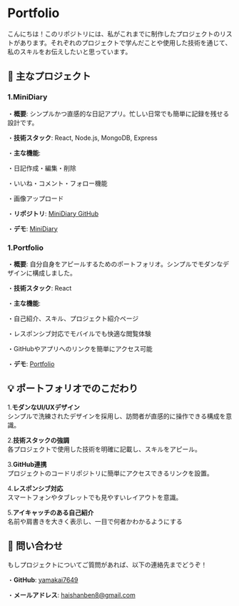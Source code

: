 # Portfolio

こんにちは！このリポジトリには、私がこれまでに制作したプロジェクトのリストがあります。それぞれのプロジェクトで学んだことや使用した技術を通じて、私のスキルをお伝えしたいと思っています。

## 🌟 主なプロジェクト

### 1.MiniDiary

・**概要**:  シンプルかつ直感的な日記アプリ。忙しい日常でも簡単に記録を残せる設計です。

・**技術スタック**:  React, Node.js, MongoDB, Express

・**主な機能**:  

・日記作成・編集・削除

・いいね・コメント・フォロー機能

・画像アップロード

・**リポジトリ**:  [MiniDiary GitHub](https://github.com/yamakai7649/MiniDiary-Backend)

・**デモ**:  [MiniDiary](https://minidiary.onrender.com)

### 1.Portfolio

・**概要**:  自分自身をアピールするためのポートフォリオ。シンプルでモダンなデザインに構成しました。

・**技術スタック**:  React

・**主な機能**:  

・自己紹介、スキル、プロジェクト紹介ページ

・レスポンシブ対応でモバイルでも快適な閲覧体験

・GitHubやアプリへのリンクを簡単にアクセス可能

・**デモ**:  [Portfolio](https://portfolio-git-main-yamakais-projects.vercel.app/)

## 💡 ポートフォリオでのこだわり

1.**モダンなUI/UXデザイン**  
シンプルで洗練されたデザインを採用し、訪問者が直感的に操作できる構成を意識。

2.**技術スタックの強調**  
各プロジェクトで使用した技術を明確に記載し、スキルをアピール。

3.**GitHub連携**  
プロジェクトのコードリポジトリに簡単にアクセスできるリンクを設置。

4.**レスポンシブ対応**  
スマートフォンやタブレットでも見やすいレイアウトを意識。

5.**アイキャッチのある自己紹介**  
名前や肩書きを大きく表示し、一目で何者かわかるようにする


## 📧 問い合わせ

もしプロジェクトについてご質問があれば、以下の連絡先までどうぞ！

・**GitHub**:  [yamakai7649](https://github.com/yamakai7649)

・**メールアドレス**:  haishanben8@gmail.com

